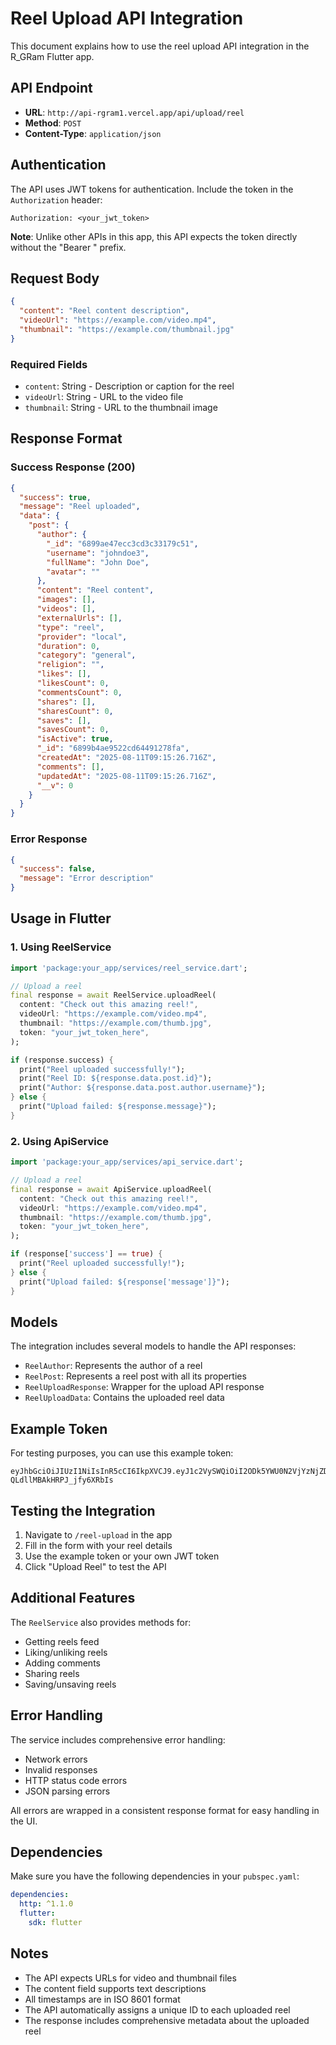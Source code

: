 # Reel Upload API Integration

This document explains how to use the reel upload API integration in the R_GRam Flutter app.

## API Endpoint

- **URL**: `http://api-rgram1.vercel.app/api/upload/reel`
- **Method**: `POST`
- **Content-Type**: `application/json`

## Authentication

The API uses JWT tokens for authentication. Include the token in the `Authorization` header:

```
Authorization: <your_jwt_token>
```

**Note**: Unlike other APIs in this app, this API expects the token directly without the "Bearer " prefix.

## Request Body

```json
{
  "content": "Reel content description",
  "videoUrl": "https://example.com/video.mp4",
  "thumbnail": "https://example.com/thumbnail.jpg"
}
```

### Required Fields

- `content`: String - Description or caption for the reel
- `videoUrl`: String - URL to the video file
- `thumbnail`: String - URL to the thumbnail image

## Response Format

### Success Response (200)

```json
{
  "success": true,
  "message": "Reel uploaded",
  "data": {
    "post": {
      "author": {
        "_id": "6899ae47ecc3cd3c33179c51",
        "username": "johndoe3",
        "fullName": "John Doe",
        "avatar": ""
      },
      "content": "Reel content",
      "images": [],
      "videos": [],
      "externalUrls": [],
      "type": "reel",
      "provider": "local",
      "duration": 0,
      "category": "general",
      "religion": "",
      "likes": [],
      "likesCount": 0,
      "commentsCount": 0,
      "shares": [],
      "sharesCount": 0,
      "saves": [],
      "savesCount": 0,
      "isActive": true,
      "_id": "6899b4ae9522cd64491278fa",
      "createdAt": "2025-08-11T09:15:26.716Z",
      "comments": [],
      "updatedAt": "2025-08-11T09:15:26.716Z",
      "__v": 0
    }
  }
}
```

### Error Response

```json
{
  "success": false,
  "message": "Error description"
}
```

## Usage in Flutter

### 1. Using ReelService

```dart
import 'package:your_app/services/reel_service.dart';

// Upload a reel
final response = await ReelService.uploadReel(
  content: "Check out this amazing reel!",
  videoUrl: "https://example.com/video.mp4",
  thumbnail: "https://example.com/thumb.jpg",
  token: "your_jwt_token_here",
);

if (response.success) {
  print("Reel uploaded successfully!");
  print("Reel ID: ${response.data.post.id}");
  print("Author: ${response.data.post.author.username}");
} else {
  print("Upload failed: ${response.message}");
}
```

### 2. Using ApiService

```dart
import 'package:your_app/services/api_service.dart';

// Upload a reel
final response = await ApiService.uploadReel(
  content: "Check out this amazing reel!",
  videoUrl: "https://example.com/video.mp4",
  thumbnail: "https://example.com/thumb.jpg",
  token: "your_jwt_token_here",
);

if (response['success'] == true) {
  print("Reel uploaded successfully!");
} else {
  print("Upload failed: ${response['message']}");
}
```

## Models

The integration includes several models to handle the API responses:

- `ReelAuthor`: Represents the author of a reel
- `ReelPost`: Represents a reel post with all its properties
- `ReelUploadResponse`: Wrapper for the upload API response
- `ReelUploadData`: Contains the uploaded reel data

## Example Token

For testing purposes, you can use this example token:

```
eyJhbGciOiJIUzI1NiIsInR5cCI6IkpXVCJ9.eyJ1c2VySWQiOiI2ODk5YWU0N2VjYzNjZDNjMzMxNzljNTEiLCJpYXQiOjE3NTQ5MDIwODcsImV4cCI6MTc1NzQ5NDA4N30.obM9YqZsFac6Be9iT5R-QLdllMBAkHRPJ_jfy6XRbIs
```

## Testing the Integration

1. Navigate to `/reel-upload` in the app
2. Fill in the form with your reel details
3. Use the example token or your own JWT token
4. Click "Upload Reel" to test the API

## Additional Features

The `ReelService` also provides methods for:

- Getting reels feed
- Liking/unliking reels
- Adding comments
- Sharing reels
- Saving/unsaving reels

## Error Handling

The service includes comprehensive error handling:

- Network errors
- Invalid responses
- HTTP status code errors
- JSON parsing errors

All errors are wrapped in a consistent response format for easy handling in the UI.

## Dependencies

Make sure you have the following dependencies in your `pubspec.yaml`:

```yaml
dependencies:
  http: ^1.1.0
  flutter:
    sdk: flutter
```

## Notes

- The API expects URLs for video and thumbnail files
- The content field supports text descriptions
- All timestamps are in ISO 8601 format
- The API automatically assigns a unique ID to each uploaded reel
- The response includes comprehensive metadata about the uploaded reel
